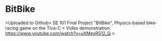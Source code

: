 # BitBike
&lt;Uploaded to Github> SE 101 Final Project "BitBike", Physics-based bike-racing game on the Tiva-C &lt; Video demonstration: https://www.youtube.com/watch?v=uXMexRS12_Q >
